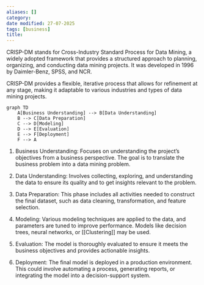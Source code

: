 ```yaml
---
aliases: []
category:
date modified: 27-07-2025
tags: [business]
title: 
---
```

CRISP-DM stands for Cross-Industry Standard Process for Data Mining, a widely adopted framework that provides a structured approach to planning, organizing, and conducting data mining projects. It was developed in 1996 by Daimler-Benz, SPSS, and NCR. 

CRISP-DM provides a flexible, iterative process that allows for refinement at any stage, making it adaptable to various industries and types of data mining projects.

```mermaid
graph TD
    A[Business Understanding] --> B[Data Understanding]
    B --> C[Data Preparation]
    C --> D[Modeling]
    D --> E[Evaluation]
    E --> F[Deployment]
    F --> A
```


1. Business Understanding: Focuses on understanding the project’s objectives from a business perspective. The goal is to translate the business problem into a data mining problem.
   
2. Data Understanding: Involves collecting, exploring, and understanding the data to ensure its quality and to get insights relevant to the problem.
   
3. Data Preparation: This phase includes all activities needed to construct the final dataset, such as data cleaning, transformation, and feature selection.
   
4. Modeling: Various modeling techniques are applied to the data, and parameters are tuned to improve performance. Models like decision trees, neural networks, or [[Clustering]] may be used.
   
5. Evaluation: The model is thoroughly evaluated to ensure it meets the business objectives and provides actionable insights.
   
6. Deployment: The final model is deployed in a production environment. This could involve automating a process, generating reports, or integrating the model into a decision-support system.

